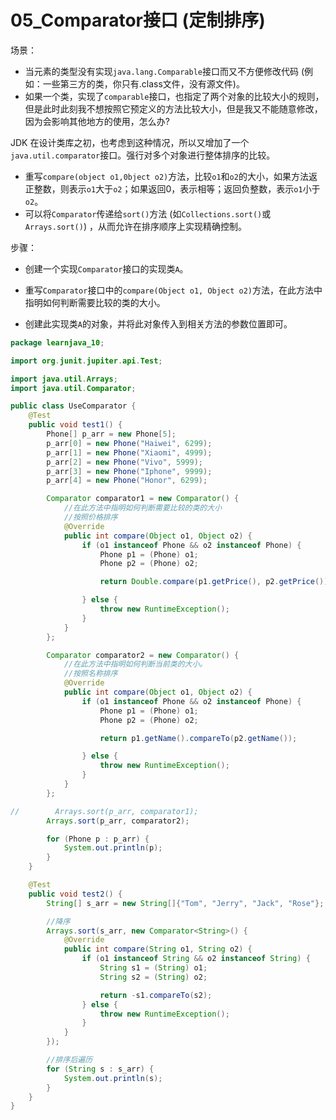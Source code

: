 # 05_Comparator接口 (定制排序)

场景：

- 当元素的类型没有实现`java.lang.Comparable`接口而又不方便修改代码 (例如：一些第三方的类，你只有.class文件，没有源文件)。
- 如果一个类，实现了`comparable`接口，也指定了两个对象的比较大小的规则，但是此时此刻我不想按照它预定义的方法比较大小，但是我又不能随意修改，因为会影响其他地方的使用，怎么办?

JDK 在设计类库之初，也考虑到这种情况，所以又增加了一个`java.util.comparator`接口。强行对多个对象进行整体排序的比较。

- 重写`compare(object o1,0bject o2)`方法，比较`o1`和`o2`的大小，如果方法返正整数，则表示`o1`大于`o2`；如果返回0，表示相等；返回负整数，表示`o1`小于`o2`。
- 可以将`Comparator`传递给`sort()`方法 (如`Collections.sort()`或`Arrays.sort()`) ，从而允许在排序顺序上实现精确控制。

步骤：

- 创建一个实现`Comparator`接口的实现类`A`。

- 重写`Comparator`接口中的`compare(Object o1, Object o2)`方法，在此方法中指明如何判断需要比较的类的大小。

- 创建此实现类`A`的对象，并将此对象传入到相关方法的参数位置即可。

```java
package learnjava_10;

import org.junit.jupiter.api.Test;

import java.util.Arrays;
import java.util.Comparator;

public class UseComparator {
    @Test
    public void test1() {
        Phone[] p_arr = new Phone[5];
        p_arr[0] = new Phone("Haiwei", 6299);
        p_arr[1] = new Phone("Xiaomi", 4999);
        p_arr[2] = new Phone("Vivo", 5999);
        p_arr[3] = new Phone("Iphone", 9999);
        p_arr[4] = new Phone("Honor", 6299);

        Comparator comparator1 = new Comparator() {
            //在此方法中指明如何判断需要比较的类的大小
            //按照价格排序
            @Override
            public int compare(Object o1, Object o2) {
                if (o1 instanceof Phone && o2 instanceof Phone) {
                    Phone p1 = (Phone) o1;
                    Phone p2 = (Phone) o2;

                    return Double.compare(p1.getPrice(), p2.getPrice());

                } else {
                    throw new RuntimeException();
                }
            }
        };

        Comparator comparator2 = new Comparator() {
            //在此方法中指明如何判断当前类的大小。
            //按照名称排序
            @Override
            public int compare(Object o1, Object o2) {
                if (o1 instanceof Phone && o2 instanceof Phone) {
                    Phone p1 = (Phone) o1;
                    Phone p2 = (Phone) o2;

                    return p1.getName().compareTo(p2.getName());

                } else {
                    throw new RuntimeException();
                }
            }
        };

//        Arrays.sort(p_arr, comparator1);
        Arrays.sort(p_arr, comparator2);

        for (Phone p : p_arr) {
            System.out.println(p);
        }
    }

    @Test
    public void test2() {
        String[] s_arr = new String[]{"Tom", "Jerry", "Jack", "Rose"};

        //降序
        Arrays.sort(s_arr, new Comparator<String>() {
            @Override
            public int compare(String o1, String o2) {
                if (o1 instanceof String && o2 instanceof String) {
                    String s1 = (String) o1;
                    String s2 = (String) o2;

                    return -s1.compareTo(s2);
                } else {
                    throw new RuntimeException();
                }
            }
        });

        //排序后遍历
        for (String s : s_arr) {
            System.out.println(s);
        }
    }
}
```


